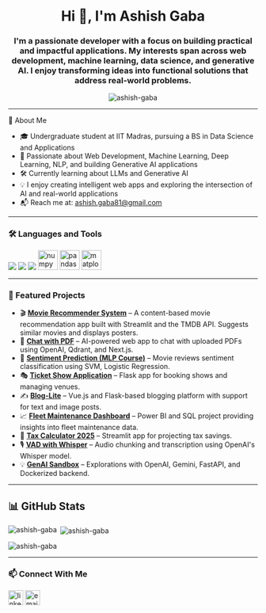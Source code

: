 <h1 align="center">Hi 👋, I'm Ashish Gaba</h1>
<h3 align="center">I'm a passionate developer with a focus on building practical and impactful applications. My interests span across web development, machine learning, data science, and generative AI. I enjoy transforming ideas into functional solutions that address real-world problems.</h3>

<p align="center">
  <img src="https://komarev.com/ghpvc/?username=ashish-gaba&label=Profile%20views&color=0e75b6&style=flat" alt="ashish-gaba" />
</p>

---

🚀 About Me
- 🎓 Undergraduate student at IIT Madras, pursuing a BS in Data Science and Applications
- 🤖 Passionate about Web Development, Machine Learning, Deep Learning, NLP, and building Generative AI applications
- 🛠️ Currently learning about LLMs and Generative AI
- 💡 I enjoy creating intelligent web apps and exploring the intersection of AI and real-world applications
- 📬 Reach me at: ashish.gaba81@gmail.com

---

### 🛠️ Languages and Tools

<p align="left">
  <!-- Popular stacks -->
  <img src="https://skillicons.dev/icons?i=python,java,js,ts,react,nextjs,nodejs,html,css,tailwind,bootstrap" />
  <img src="https://skillicons.dev/icons?i=flask,fastapi,streamlit,git,github,docker,linux,postman,mysql,sqlite,postgres" />
  <img src="https://skillicons.dev/icons?i=pytorch,sklearn,huggingface" />

  <!-- Custom icons for unsupported tools -->
  <img src="https://numpy.org/images/logo.svg" alt="numpy" height="40" />
  <img src="https://pandas.pydata.org/static/img/pandas_white.svg" alt="pandas" height="40" />
  <img src="https://matplotlib.org/_static/images/logo2.svg" alt="matplotlib" height="40" />
</p>

---

### 🧩 Featured Projects

- 🎬 [**Movie Recommender System**](https://github.com/Ashish-gaba/Movie-Recommender-System) – A content-based movie recommendation app built with Streamlit and the TMDB API. Suggests similar movies and displays posters.
- 📄 [**Chat with PDF**](https://github.com/Ashish-gaba/Chat-with-PDF) – AI-powered web app to chat with uploaded PDFs using OpenAI, Qdrant, and Next.js.
- 🧠 [**Sentiment Prediction (MLP Course)**](https://github.com/Ashish-gaba/Sentiment-Prediction) – Movie reviews sentiment classification using SVM, Logistic Regression.
- 🎭 [**Ticket Show Application**](https://github.com/Ashish-gaba) – Flask app for booking shows and managing venues.
- ✍️ [**Blog-Lite**](https://github.com/Ashish-gaba) – Vue.js and Flask-based blogging platform with support for text and image posts.
- 📈 [**Fleet Maintenance Dashboard**](https://github.com/Ashish-gaba/Fleet-maintenence-analysis-dashboard) – Power BI and SQL project providing insights into fleet maintenance data.
- 🧮 [**Tax Calculator 2025**](https://github.com/Ashish-gaba/tax-savings-calculator-2025) – Streamlit app for projecting tax savings.
- 🎙️ [**VAD with Whisper**](https://github.com/Ashish-gaba/VAD_with_Whisper) – Audio chunking and transcription using OpenAI's Whisper model.
- 💡 [**GenAI Sandbox**](https://github.com/Ashish-gaba/Gen-AI) – Explorations with OpenAI, Gemini, FastAPI, and Dockerized backend.

---
## 📊 GitHub Stats

<p><img align="left" src="https://github-readme-stats.vercel.app/api/top-langs?username=ashish-gaba&show_icons=true&locale=en&layout=compact" alt="ashish-gaba" /></p>

<p>&nbsp;<img align="center" src="https://github-readme-stats.vercel.app/api?username=ashish-gaba&show_icons=true&locale=en" alt="ashish-gaba" /></p>

<p><img align="center" src="https://github-readme-streak-stats.herokuapp.com/?user=ashish-gaba&" alt="ashish-gaba" /></p>

---

### 📫 Connect With Me

<p align="left">
  <a href="https://www.linkedin.com/in/ashish-gaba/" target="blank"><img align="center" src="https://cdn-icons-png.flaticon.com/512/174/174857.png" alt="linkedin" height="30" width="30" /></a>
  <a href="mailto:ashish.gaba.dev@gmail.com"><img align="center" src="https://cdn-icons-png.flaticon.com/512/732/732200.png" alt="email" height="30" width="30" /></a>
  <!-- Add other platforms if needed -->
</p>
